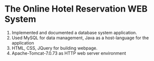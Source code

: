 # The Online Hotel Reservation WEB System  

1. Implemented and documented a database system application. 
2. Used MySQL for data management, Java as a host-language for the application
3. HTML, CSS, JQuery for building webpage.
4. Apache-Tomcat-7.0.73 as HTTP web server environment
